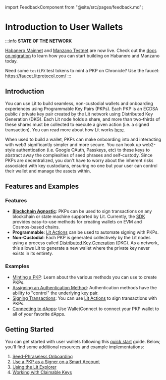 import FeedbackComponent from "@site/src/pages/feedback.md";

# Introduction to User Wallets

:::info
**STATE OF THE NETWORK**

[Habanero Mainnet](../../network/networks/mainnet) and [Manzano Testnet](../../network/networks/testnet) are now live. Check out the [docs on migration](../../network/migration-guide) to learn how you can start building on Habanero and Manzano today. 

Need some `testLPX` test tokens to mint a PKP on Chronicle? Use the faucet: https://faucet.litprotocol.com/
:::

## Introduction

You can use Lit to build seamless, non-custodial wallets and onboarding experiences using Programmable Key Pairs (PKPs). Each PKP is an ECDSA public / private key pair created by the Lit network using Distributed Key Generation (DKG). Each Lit node holds a share, and more than two-thirds of these shares must be collected to execute a given action (i.e. a signed transaction). You can read more about how Lit works [here](../../resources/how-it-works.md).

When used to build a wallet, PKPs can make onboarding into and interacting with web3 significantly simpler and more secure. You can hook up web2-style authentication (i.e. Google OAuth, Passkeys, etc) to these keys to abstract away the complexities of seed phrases and self-custody. Since PKPs are decentralized, you don't have to worry about the inherent risks associated with key custodians, ensuring no one but your user can control their wallet and manage the assets within. 

## Features and Examples

### Features

- **[Blockchain Agnostic](../../resources/supported-chains#programmable-key-pairs)**: PKPs can be used to sign transactions on any blockchain or state machine supported by Lit. Currently, the [SDK](https://github.com/LIT-Protocol/js-sdk/tree/master/packages/pkp-client) provides easy-to-use methods for creating wallets on EVM and Cosmos-based chains. 
- **Programmable**: [Lit Actions](../serverless-signing/overview) can be used to automate signing with PKPs.
- **Non-Custodial**: Each PKP is generated collectively by the Lit nodes using a process called [Distributed Key Generation](../../resources/how-it-works.md) (DKG). As a network, this allows Lit to generate a new wallet where the private key never exists in its entirety. 

### Examples

- [Minting a PKP](../wallets/minting.md): Learn about the various methods you can use to create PKPs.
- [Assigning an Authentication Method](../wallets/auth-methods.md): Authentication methods have the ability to "control" the underlying key pair.
- [Signing Transactions](../serverless-signing/processing-validation.md): You can use [Lit Actions](../serverless-signing/overview.md) to sign transactions with PKPs.
- [Connecting to dApps](../wallets/walletconnect.md): Use WalletConnect to connect your PKP wallet to all of your favorite dApps.

## Getting Started

You can get started with user wallets following this [quick start](../wallets/quick-start.md) guide. Below, you'll find some additional resources and example implementations:

1. [Seed-Phraseless Onboarding](../wallets/minting-methods/mint-via-social.md)
2. [Use a PKP as a Signer on a Smart Account](https://spark.litprotocol.com/account-abstraction-and-mpc/)
3. [Using the Lit Explorer](../../tools/pkpexplorer.md)
4. [Working with Claimable Keys](../wallets/claimable-keys/intro.md)

<FeedbackComponent/>
